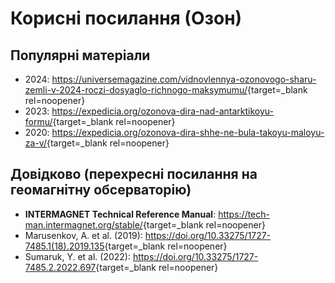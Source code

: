# Корисні посилання (Озон)

## Популярні матеріали
- 2024: <https://universemagazine.com/vidnovlennya-ozonovogo-sharu-zemli-v-2024-roczi-dosyaglo-richnogo-maksymumu/>{target=_blank rel=noopener}
- 2023: <https://expedicia.org/ozonova-dira-nad-antarktikoyu-formu/>{target=_blank rel=noopener}
- 2020: <https://expedicia.org/ozonova-dira-shhe-ne-bula-takoyu-maloyu-za-v/>{target=_blank rel=noopener}

## Довідково (перехресні посилання на геомагнітну обсерваторію)
- **INTERMAGNET Technical Reference Manual**: <https://tech-man.intermagnet.org/stable/>{target=_blank rel=noopener}
- Marusenkov, A. et al. (2019): <https://doi.org/10.33275/1727-7485.1(18).2019.135>{target=_blank rel=noopener}
- Sumaruk, Y. et al. (2022): <https://doi.org/10.33275/1727-7485.2.2022.697>{target=_blank rel=noopener}
